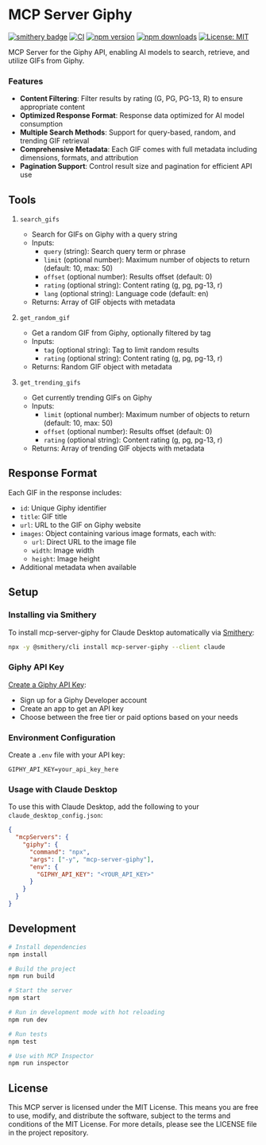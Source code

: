 # MCP Server Giphy

[![smithery badge](https://smithery.ai/badge/mcp-server-giphy)](https://smithery.ai/server/mcp-server-giphy)
[![CI](https://github.com/magarcia/mcp-server-giphy/actions/workflows/ci.yml/badge.svg)](https://github.com/magarcia/mcp-server-giphy/actions/workflows/ci.yml)
[![npm version](https://img.shields.io/npm/v/mcp-server-giphy.svg)](https://www.npmjs.com/package/mcp-server-giphy)
[![npm downloads](https://img.shields.io/npm/dm/mcp-server-giphy.svg)](https://www.npmjs.com/package/mcp-server-giphy)
[![License: MIT](https://img.shields.io/badge/License-MIT-yellow.svg)](https://opensource.org/licenses/MIT)

MCP Server for the Giphy API, enabling AI models to search, retrieve, and utilize GIFs from Giphy.

### Features

- **Content Filtering**: Filter results by rating (G, PG, PG-13, R) to ensure appropriate content
- **Optimized Response Format**: Response data optimized for AI model consumption
- **Multiple Search Methods**: Support for query-based, random, and trending GIF retrieval
- **Comprehensive Metadata**: Each GIF comes with full metadata including dimensions, formats, and attribution
- **Pagination Support**: Control result size and pagination for efficient API use

## Tools

1. `search_gifs`

   - Search for GIFs on Giphy with a query string
   - Inputs:
     - `query` (string): Search query term or phrase
     - `limit` (optional number): Maximum number of objects to return (default: 10, max: 50)
     - `offset` (optional number): Results offset (default: 0)
     - `rating` (optional string): Content rating (g, pg, pg-13, r)
     - `lang` (optional string): Language code (default: en)
   - Returns: Array of GIF objects with metadata

2. `get_random_gif`

   - Get a random GIF from Giphy, optionally filtered by tag
   - Inputs:
     - `tag` (optional string): Tag to limit random results
     - `rating` (optional string): Content rating (g, pg, pg-13, r)
   - Returns: Random GIF object with metadata

3. `get_trending_gifs`
   - Get currently trending GIFs on Giphy
   - Inputs:
     - `limit` (optional number): Maximum number of objects to return (default: 10, max: 50)
     - `offset` (optional number): Results offset (default: 0)
     - `rating` (optional string): Content rating (g, pg, pg-13, r)
   - Returns: Array of trending GIF objects with metadata

## Response Format

Each GIF in the response includes:

- `id`: Unique Giphy identifier
- `title`: GIF title
- `url`: URL to the GIF on Giphy website
- `images`: Object containing various image formats, each with:
  - `url`: Direct URL to the image file
  - `width`: Image width
  - `height`: Image height
- Additional metadata when available

## Setup

### Installing via Smithery

To install mcp-server-giphy for Claude Desktop automatically via [Smithery](https://smithery.ai/server/mcp-server-giphy):

```bash
npx -y @smithery/cli install mcp-server-giphy --client claude
```

### Giphy API Key

[Create a Giphy API Key](https://developers.giphy.com/dashboard/?create=true):

- Sign up for a Giphy Developer account
- Create an app to get an API key
- Choose between the free tier or paid options based on your needs

### Environment Configuration

Create a `.env` file with your API key:

```
GIPHY_API_KEY=your_api_key_here
```

### Usage with Claude Desktop

To use this with Claude Desktop, add the following to your `claude_desktop_config.json`:

```json
{
  "mcpServers": {
    "giphy": {
      "command": "npx",
      "args": ["-y", "mcp-server-giphy"],
      "env": {
        "GIPHY_API_KEY": "<YOUR_API_KEY>"
      }
    }
  }
}
```

## Development

```bash
# Install dependencies
npm install

# Build the project
npm run build

# Start the server
npm start

# Run in development mode with hot reloading
npm run dev

# Run tests
npm test

# Use with MCP Inspector
npm run inspector
```

## License

This MCP server is licensed under the MIT License. This means you are free to use, modify, and distribute the software, subject to the terms and conditions of the MIT License. For more details, please see the LICENSE file in the project repository.
